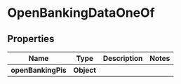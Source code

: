 

# OpenBankingDataOneOf


## Properties

| Name | Type | Description | Notes |
|------------ | ------------- | ------------- | -------------|
|**openBankingPis** | **Object** |  |  |



